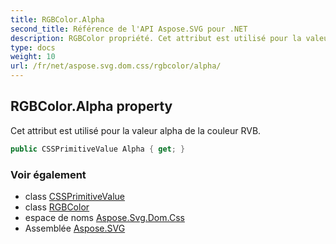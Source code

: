 ```yaml
---
title: RGBColor.Alpha
second_title: Référence de l'API Aspose.SVG pour .NET
description: RGBColor propriété. Cet attribut est utilisé pour la valeur alpha de la couleur RVB.
type: docs
weight: 10
url: /fr/net/aspose.svg.dom.css/rgbcolor/alpha/
---
```

## RGBColor.Alpha property

Cet attribut est utilisé pour la valeur alpha de la couleur RVB.

```csharp
public CSSPrimitiveValue Alpha { get; }
```

### Voir également

* class [CSSPrimitiveValue](../../cssprimitivevalue/)
* class [RGBColor](../)
* espace de noms [Aspose.Svg.Dom.Css](../../rgbcolor/)
* Assemblée [Aspose.SVG](../../../)


